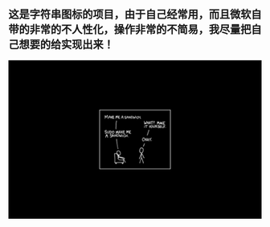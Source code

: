## 这是字符串图标的项目，由于自己经常用，而且微软自带的非常的不人性化，操作非常的不简易，我尽量把自己想要的给实现出来！

![avatar](https://github.com/hoge-jafer/CharacterIcon/blob/master/CharacterIcon/Assets/ReadMe.jpg)
